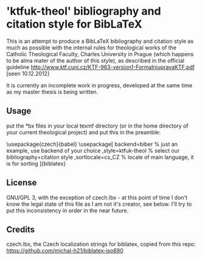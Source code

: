 # 'ktfuk-theol' bibliography and citation style for BibLaTeX #

This is an attempt to produce a BibLaTeX bibliography and citation style
as much as possible with the internal rules for theological works
of the Catholic Theological Faculty, Charles University in Prague 
(which happens to be alma mater of the author of this style),
as described in the official guideline
http://www.ktf.cuni.cz/KTF-963-version1-FormalniupravaKTF.pdf [seen 10.12.2012]

It is currently an incomplete work in progress, developed at the same time as
my master thesis is being written.

## Usage ##

put the *bx files in your local texmf directory (or in the home directory
of your current theological project) and put this in the preamble:

\usepackage{czech}{babel}
\usepackage[
   backend=biber      % just an example, use backend of your choice
  ,style=ktfuk-theol  % select our bibliography+citation style
  ,sortlocale=cs_CZ   % locale of main language, it is for sorting
]{biblatex}

## License ##

GNU/GPL 3, with the exception of czech.lbx - at this point of time I don't
know the legal state of this file as I am not it's creator, see below.
I'll try to put this inconsistency in order in the near future.

## Credits ##

czech.lbx, the Czech localization strings for biblatex, copied from this repo:
https://github.com/michal-h21/biblatex-iso690
